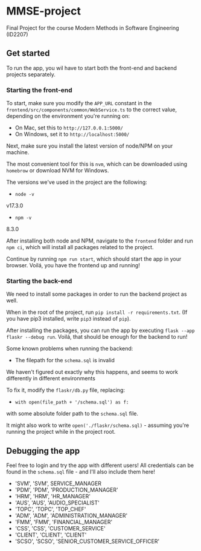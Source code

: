 # MMSE-project
Final Project for the course Modern Methods in Software Engineering (ID2207)

## Get started

To run the app, you wil have to start both the front-end and backend projects separately.

### Starting the front-end

To start, make sure you modify the `APP_URL` constant in the `frontend/src/components/common/WebService.ts` to the correct value, depending on the environment you're running on:

- On Mac, set this to `http://127.0.0.1:5000/`
- On Windows, set it to `http://localhost:5000/`

Next, make sure you install the latest version of node/NPM on your machine.

The most convenient tool for this is `nvm`, which can be downloaded using `homebrow` or download NVM for Windows.

The versions we've used in the project are the following:
- `node -v`

v17.3.0
- `npm -v`

8.3.0

After installing both node and NPM, navigate to the `frontend` folder and run `npm ci`, which will install all packages related to the project.

Continue by running `npm run start`, which should start the app in your browser. Voilá, you have the frontend up and running!

### Starting the back-end

We need to install some packages in order to run the backend project as well.

When in the root of the project, run `pip install -r requirements.txt`. (If you have pip3 installed, write `pip3` instead of `pip`).

After installing the packages, you can run the app by executing `flask --app flaskr --debug run`. Voilá, that should be enough for the backend to run!

Some known problems when running the backend:
- The filepath for the `schema.sql` is invalid

We haven't figured out exactly why this happens, and seems to work differently in different environments

To fix it, modify the `flaskr/db.py` file, replacing:
- `with open(file_path + '/schema.sql') as f:`

with some absolute folder path to the `schema.sql` file.

It might also work to write `open('./flaskr/schema.sql)` - assuming you're running the project while in the project root.

## Debugging the app

Feel free to login and try the app with different users! All credentials can be found in the `schema.sql` file - and I'll also include them here!

- 'SVM', 'SVM', SERVICE_MANAGER
- 'PDM', 'PDM', 'PRODUCTION_MANAGER'
- 'HRM', 'HRM', 'HR_MANAGER'
- 'AUS', 'AUS', 'AUDIO_SPECIALIST'
- 'TOPC', 'TOPC', 'TOP_CHEF'
- 'ADM', 'ADM', 'ADMINISTRATION_MANAGER'
- 'FMM', 'FMM', 'FINANCIAL_MANAGER'
- 'CSS', 'CSS', 'CUSTOMER_SERVICE'
- 'CLIENT', 'CLIENT', 'CLIENT'
- 'SCSO', 'SCSO', 'SENIOR_CUSTOMER_SERVICE_OFFICER'
